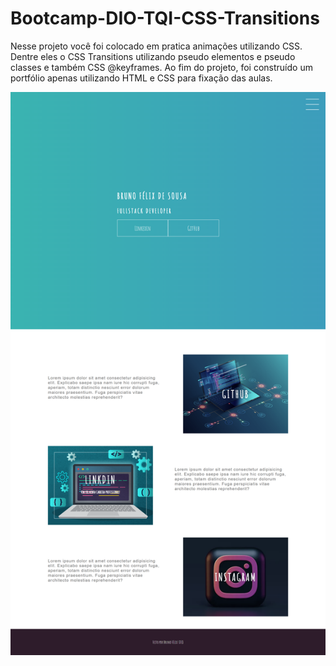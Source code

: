 # Bootcamp-DIO-TQI-CSS-Transitions
Nesse projeto você foi colocado em pratica animações utilizando CSS. Dentre eles o CSS Transitions utilizando pseudo elementos e pseudo classes e também CSS @keyframes. Ao fim do projeto, foi construído um portfólio apenas utilizando HTML e CSS para fixação das aulas.

<img src="projeto_final\img\projeto_final_ desktop.png">